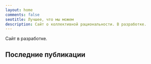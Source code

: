 ```yaml
---
layout: home
comments: false
seotitle: Лучшее, что мы можем
description: Сайт о коллективной рациональности. В разработке.
---
```


Сайт в разработке.

## Последние публикации

